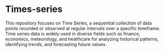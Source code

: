 # Times-series

This repository focuses on Time Series, a sequential collection of data points recorded or observed at regular intervals over a specific timeframe. 
Time series data is widely used in diverse fields such as finance, economics, meteorology, and healthcare for analyzing historical patterns,
identifying trends, and forecasting future values.
